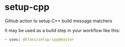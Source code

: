 # setup-cpp

Github action to setup C++ build message matchers

It may be used as a build step in your workflow like this:

```yaml
- uses: dkfans/setup-cpp@master
```
